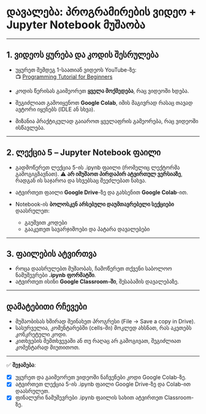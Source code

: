 
# დავალება: პროგრამირების ვიდეო + Jupyter Notebook მუშაობა

---

## 1. ვიდეოს ყურება და კოდის შესრულება

- უყურეთ შემდეგ 1-საათიან ვიდეოს YouTube-ზე:  
  📺 [Programming Tutorial for Beginners](https://www.youtube.com/watch?v=kqtD5dpn9C8)

- კოდის წერისას გაიმეორეთ **ყველა მოქმედება**, რაც ვიდეოში ხდება.
- შეგიძლიათ გამოიყენოთ **Google Colab**, იმის მაგივრად რასაც თავად ავტორი იყენებს (IDLE ან სხვა).
- მიზანია პრაქტიკულად გაიაროთ ყველაფრის გამეორება, რაც ვიდეოში ისწავლება.

---

## 2. ლექცია 5 – Jupyter Notebook ფაილი

- გადმოწერეთ ლექცია 5-ის .ipynb ფაილი (რომელიც ლექტორმა გამოგიგზავნათ).
  ⚠️ **არ იმუშაოთ პირდაპირ ატვირთულ ვერსიაზე**, რადგან ის საჯაროა და სხვებსაც შეეძლებათ ნახვა.

- ატვირთეთ ფაილი **Google Drive**-ზე და გახსენით **Google Colab**-ით.

- Notebook-ის **ბოლოსკენ არსებული დაუმთავრებელი სექციები** დაასრულეთ:
  - გაუშვით კოდები
  - გააკეთეთ სავარჯიშოები და პატარა დავალებები

---

## 3. ფაილების ატვირთვა

- როცა დაასრულებთ მუშაობას, ჩამოწერეთ თქვენი საბოლოო ნამუშევრები **.ipynb ფორმატში**.
- ატვირთეთ ისინი **Google Classroom-ში**, შესაბამის დავალებაზე.

---

## დამატებითი რჩევები

- მუშაობისას ხშირად შეინახეთ პროგრესი (File → Save a copy in Drive).
- სასურველია, კომენტარებში (cells-ში) მოკლედ ახსნათ, რას აკეთებს კონკრეტული კოდი.
- კითხვების შემთხვევაში ან თუ რაღაც არ გამოგივათ, შეგიძლიათ კომენტარად მიუთითოთ.

---

✅ **შეჯამება**:
- [X] უყურეთ და გაიმეორეთ ვიდეოში ნაჩვენები კოდი Google Colab-ზე.
- [X] ატვირთეთ ლექცია 5-ის .ipynb ფაილი Google Drive-ზე და Colab-ით დაასრულეთ.
- [X] ფინალური ნამუშევრები .ipynb ფაილის სახით ატვირთეთ Classroom-ზე.
